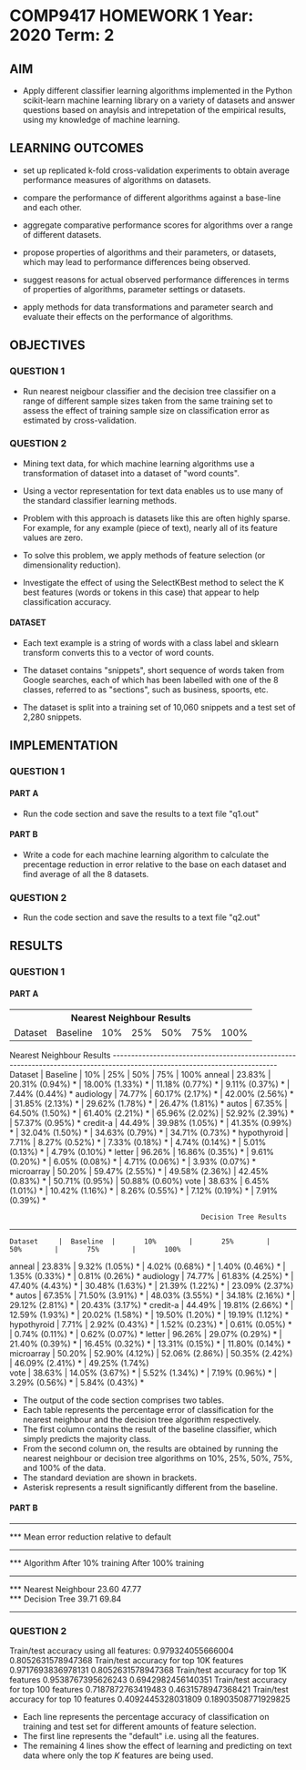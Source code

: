 # COMP9417      HOMEWORK 1      Year: 2020 Term: 2

## AIM
- Apply different classifier learning algorithms implemented in the Python scikit-learn machine learning library on a variety of datasets and answer questions based on anaylsis and intrepetation of the empirical results, using my knowledge of machine learning.

## LEARNING OUTCOMES
- set up replicated k-fold cross-validation experiments to obtain average performance measures of algorithms on datasets.

- compare the performance of different algorithms against a base-line and each other.

- aggregate comparative performance scores for algorithms over a range of different datasets.

- propose properties of algorithms and their parameters, or datasets, which may lead to performance differences being observed.

- suggest reasons for actual observed performance differences in terms of properties of algorithms, parameter settings or datasets.

- apply methods for data transformations and parameter search and evaluate their effects on the performance of algorithms.

## OBJECTIVES

### QUESTION 1

- Run nearest neigbour classifier and the decision tree classifier on a range of different sample sizes taken from the same training set to assess the effect of training sample size on classification error as estimated by cross-validation.

### QUESTION 2

- Mining text data, for which machine learning algorithms use a transformation of dataset into a dataset of "word counts".

- Using a vector representation for text data enables us to use many of the standard classifier learning methods.

- Problem with this approach is datasets like this are often highly sparse. For example, for any example (piece of text), nearly all of its feature values are zero.

- To solve this problem, we apply methods of feature selection (or dimensionality reduction).

- Investigate the effect of using the SelectKBest method to select the K best features (words or tokens in this case) that appear to help classification accuracy.

#### DATASET

- Each text example  is a string of words with a class label and sklearn transform converts this to a vector of word counts.

- The dataset contains "snippets", short sequence of words taken from Google searches, each of which has been labelled with one of the 8 classes, referred to as "sections", such as business, spoorts, etc.

- The dataset is split into a training set of 10,060 snippets and a test set of 2,280 snippets.


## IMPLEMENTATION

### QUESTION 1

#### PART A

- Run the code section and save the results to a text file "q1.out"

#### PART B

- Write a code for each machine learning algorithm to calculate the precentage reduction in error relative to the base on each dataset and find average of all the 8 datasets.

### QUESTION 2

- Run the code section and save the results to a text file "q2.out"


## RESULTS

### QUESTION 1

#### PART A

<table style="width:100%">
  <tr>
    <th colspan="7">Nearest Neighbour Results</th>
  </tr>
  <tr>
    <td>Dataset</td>
    <td>Baseline</td>
    <td>10%</td>
    <td>25%</td>
    <td>50%</td>
    <td>75%</td>
    <td>100%</td>
  </tr>
</table>
                                                 Nearest Neighbour Results                                                 
---------------------------------------------------------------------------------------------------------------------------
    Dataset     |  Baseline  |       10%        |       25%        |       50%        |       75%        |       100%      
anneal          |     23.83% | 20.31% (0.94%) * | 18.00% (1.33%) * | 11.18% (0.77%) * |  9.11% (0.37%) * |  7.44% (0.44%) *
audiology       |     74.77% | 60.17% (2.17%) * | 42.00% (2.56%) * | 31.85% (2.13%) * | 29.62% (1.78%) * | 26.47% (1.81%) *
autos           |     67.35% | 64.50% (1.50%) * | 61.40% (2.21%) * | 65.96% (2.02%)   | 52.92% (2.39%) * | 57.37% (0.95%) *
credit-a        |     44.49% | 39.98% (1.05%) * | 41.35% (0.99%) * | 32.04% (1.50%) * | 34.63% (0.79%) * | 34.71% (0.73%) *
hypothyroid     |      7.71% |  8.27% (0.52%) * |  7.33% (0.18%) * |  4.74% (0.14%) * |  5.01% (0.13%) * |  4.79% (0.10%) *
letter          |     96.26% | 16.86% (0.35%) * |  9.61% (0.20%) * |  6.05% (0.08%) * |  4.71% (0.06%) * |  3.93% (0.07%) *
microarray      |     50.20% | 59.47% (2.55%) * | 49.58% (2.36%)   | 42.45% (0.83%) * | 50.71% (0.95%)   | 50.88% (0.60%)  
vote            |     38.63% |  6.45% (1.01%) * | 10.42% (1.16%) * |  8.26% (0.55%) * |  7.12% (0.19%) * |  7.91% (0.39%) *

                                                   Decision Tree Results                                                   
---------------------------------------------------------------------------------------------------------------------------
    Dataset     |  Baseline  |       10%        |       25%        |       50%        |       75%        |       100%      
anneal          |     23.83% |  9.32% (1.05%) * |  4.02% (0.68%) * |  1.40% (0.46%) * |  1.35% (0.33%) * |  0.81% (0.26%) *
audiology       |     74.77% | 61.83% (4.25%) * | 47.40% (4.43%) * | 30.48% (1.63%) * | 21.39% (1.22%) * | 23.09% (2.37%) *
autos           |     67.35% | 71.50% (3.91%) * | 48.03% (3.55%) * | 34.18% (2.16%) * | 29.12% (2.81%) * | 20.43% (3.17%) *
credit-a        |     44.49% | 19.81% (2.66%) * | 12.59% (1.93%) * | 20.02% (1.58%) * | 19.50% (1.20%) * | 19.19% (1.12%) *
hypothyroid     |      7.71% |  2.92% (0.43%) * |  1.52% (0.23%) * |  0.61% (0.05%) * |  0.74% (0.11%) * |  0.62% (0.07%) *
letter          |     96.26% | 29.07% (0.29%) * | 21.40% (0.39%) * | 16.45% (0.32%) * | 13.31% (0.15%) * | 11.80% (0.14%) *
microarray      |     50.20% | 52.90% (4.12%)   | 52.06% (2.86%)   | 50.35% (2.42%)   | 46.09% (2.41%) * | 49.25% (1.74%)  
vote            |     38.63% | 14.05% (3.67%) * |  5.52% (1.34%) * |  7.19% (0.96%) * |  3.29% (0.56%) * |  5.84% (0.43%) *

- The output of the code section comprises two tables.
- Each table represents the percentage error of classification for the nearest neighbour and the decision tree algorithm respectively.
- The first column contains the result of the baseline classifier, which simply predicts the majority class.
- From the second column on, the results are obtained by running the nearest neighbour or decision tree algorithms on 10%, 25%, 50%, 75%, and 100% of the data.
- The standard deviation are shown in brackets.
- Asterisk represents a result significantly different from the baseline.


#### PART B

********************************************************************************
***                 Mean error reduction relative to default                    
********************************************************************************
*** Algorithm            After 10% training	After 100% training                
********************************************************************************
*** Nearest Neighbour      23.60                    47.77                       
*** Decision Tree          39.71                    69.84                       
********************************************************************************

### QUESTION 2

Train/test accuracy using all features:  0.979324055666004 0.8052631578947368
Train/test accuracy for top 10K features 0.9717693836978131 0.8052631578947368
Train/test accuracy for top 1K features 0.9538767395626243 0.6942982456140351
Train/test accuracy for top 100 features 0.7187872763419483 0.4631578947368421
Train/test accuracy for top 10 features 0.4092445328031809 0.18903508771929825

- Each line represents the percentage accuracy of classification on training and test set for different amounts of feature selection.
- The first line represents the "default" i.e. using all the features.
- The remaining 4 lines show the effect of learning and predicting on text data where only the top $K$ features are being used.
